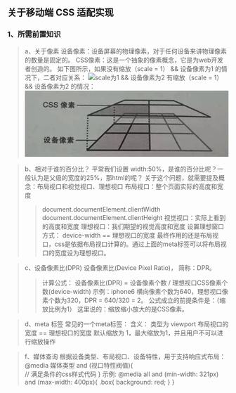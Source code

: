 ## 关于移动端 CSS 适配实现

### 1、所需前置知识

> a、关于像素
> 设备像素：设备屏幕的物理像素，对于任何设备来讲物理像素的数量是固定的。
> CSS像素：这是一个抽象的像素概念，它是为web开发者创造的。
> 如下图所示，如果没有缩放（scale = 1） && 设备像素为1 的情况下，二者对应关系：
> ![scale为1 && 设备像素为2](../static/imgs/css/css_scale1.jpeg "scale为1 && 设备像素为1")
> 有缩放（scale = 1） && 设备像素为2 的情况：
> ![scale为1 && 设备像素为2](../static/imgs/css/css_scale2.png "scale为1 && 设备像素为2")

> b、相对于谁的百分比？
> 平常我们设置 width:50%，是谁的百分比呢？一般认为是父级的宽度的25%，那html的呢？
> 关于这个问题，就需要提及概念：布局视口和视觉视口、理想视口
> 布局视口：整个页面实际的高度和宽度
> > document.documentElement.clientWidth
> > document.documentElement.clientHeight
> 视觉视口：实际上看到的高度和宽度
> 理想视口：我们期望的视觉高度和宽度
> > 设置理想窗口方式：
> > <meta name="viewport" content="width=device-width"/>
> > device-width == 理想视口的宽度
> 最终作用的还是布局视口，css是依据布局视口计算的。通过上面的meta标签可以将布局视口的宽度设为理想视口。

> c、设备像素比(DPR)
> 设备像素比(Device Pixel Ratio)， 简称：DPR。
> > 计算公式： 设备像素比(DPR) = 设备像素个数 / 理想视口CSS像素个数(device-width)
> > 示例：iphone6  横向像素个数为640，理想视口像素个数为320，DPR = 640/320 = 2。
> 公式成立的前提条件是：（缩放比例为1）
> 这里说的：缩放缩小放大的是CSS像素。

> d、meta 标签
> 常见的一个meta标签： <meta name="viewport" content="width=device-width, initial-scale=1.0, maximum-scale=1.0, user-scalable=no">
> 含义： 类型为 viewport  布局视口的宽度 == 理想视口的宽度 默认缩放为 1，最大缩放为1，并且用户不可以进行缩放操作

> f、媒体查询
> 根据设备类型、布局视口、设备特性，用于支持响应式布局：
> @media 媒体类型 and (视口特性阀值){  
>    // 满足条件的css样式代码
> }
> 示例:
> @media all and (min-width: 321px) and (max-width: 400px){
>  .box{
>    background: red;
>  }
> }

